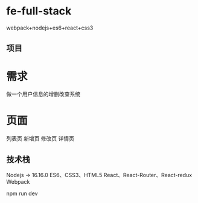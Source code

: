 # fe-full-stack


webpack+nodejs+es6+react+css3


## 项目
# 需求
做一个用户信息的增删改查系统
# 页面
列表页
新增页
修改页
详情页

## 技术栈
Nodejs -> 16.16.0
ES6、CSS3、HTML5
React、React-Router、React-redux
Webpack

npm run dev
